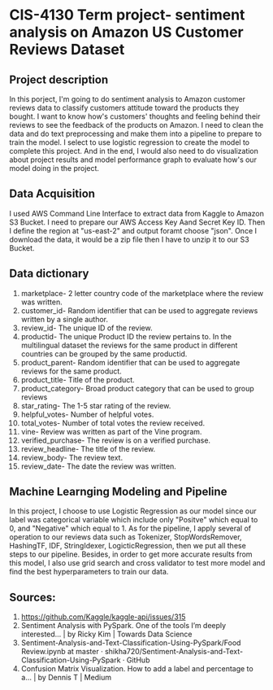 # CIS-4130 Term project- sentiment analysis on Amazon US Customer Reviews Dataset
## Project description


In this porject, I'm going to do sentiment analysis to Amazon customer reviews data to classify customers attitude toward the products they bought. I want to know how's customers' thoughts and feeling behind their reviews to see the feedback of the products on Amazon. I need to clean the data and do text preprocessing and make them into a pipeline to prepare to train the model. I select to use logistic regression to create the model to complete this project. And in the end, I would also need to do visualization about project results and model performance graph to evaluate how's our model doing in the project. 

## Data Acquisition

I used AWS Command Line Interface to extract data from Kaggle to Amazon S3 Bucket. I need to prepare our AWS Access Key Aand Secret Key ID. Then I define the region at "us-east-2" and output foramt choose "json". Once I download the data, it would be a zip file then I have to unzip it to our S3 Bucket.


## Data dictionary

1. marketplace- 2 letter country code of the marketplace where the review was written.
2. customer_id- Random identifier that can be used to aggregate reviews written by a single author.
3. review_id- The unique ID of the review.
4. productid- The unique Product ID the review pertains to. In the multilingual dataset the reviews for the same product in different countries can be grouped by the same productid.
5. product_parent- Random identifier that can be used to aggregate reviews for the same product.
6. product_title- Title of the product.
7. product_category- Broad product category that can be used to group reviews
8. star_rating- The 1-5 star rating of the review.
9. helpful_votes- Number of helpful votes.
10. total_votes- Number of total votes the review received.
11. vine- Review was written as part of the Vine program.
12. verified_purchase- The review is on a verified purchase.
13. review_headline- The title of the review.
14. review_body- The review text.
15. review_date- The date the review was written.

## Machine Learnging Modeling and Pipeline

In this project, I choose to use Logistic Regression as our model since our label was categorical variable which include only "Positve" which equal to 0, and "Negative" which equal to 1. As for the pipeline, I apply several of operation to our reviews data such as Tokenizer, StopWordsRemover, HashingTF, IDF, StringIdexer, LogicticRegression, then we put all these steps to our pipeline. Besides, in order to get more accurate results from this model, I also use grid search and cross validator to test more model and find the best hyperparameters to train our data.

## Sources:
1.	https://github.com/Kaggle/kaggle-api/issues/315
2.	Sentiment Analysis with PySpark. One of the tools I’m deeply interested… | by Ricky Kim | Towards Data Science
3.	Sentiment-Analysis-and-Text-Classification-Using-PySpark/Food Review.ipynb at master · shikha720/Sentiment-Analysis-and-Text-Classification-Using-PySpark · GitHub
4.	Confusion Matrix Visualization. How to add a label and percentage to a… | by Dennis T | Medium

